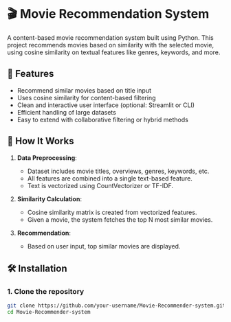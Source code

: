 # 🎬 Movie Recommendation System

A content-based movie recommendation system built using Python. This project recommends movies based on similarity with the selected movie, using cosine similarity on textual features like genres, keywords, and more.

## 🚀 Features

- Recommend similar movies based on title input
- Uses cosine similarity for content-based filtering
- Clean and interactive user interface (optional: Streamlit or CLI)
- Efficient handling of large datasets
- Easy to extend with collaborative filtering or hybrid methods

## 🧠 How It Works

1. **Data Preprocessing**:
   - Dataset includes movie titles, overviews, genres, keywords, etc.
   - All features are combined into a single text-based feature.
   - Text is vectorized using CountVectorizer or TF-IDF.

2. **Similarity Calculation**:
   - Cosine similarity matrix is created from vectorized features.
   - Given a movie, the system fetches the top N most similar movies.

3. **Recommendation**:
   - Based on user input, top similar movies are displayed.

## 🛠️ Installation

### 1. Clone the repository

```bash
git clone https://github.com/your-username/Movie-Recommender-system.git
cd Movie-Recommender-system
